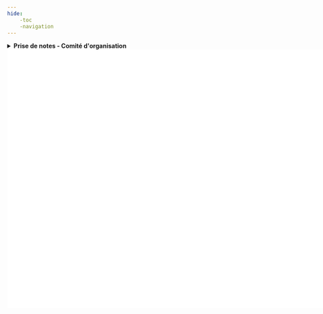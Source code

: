 ```yaml
---
hide: 
    -toc
    -navigation
---
```



<details>
  <summary><strong>Prise de notes - Comité d'organisation</strong></summary>
  <iframe 
    src="https://aquarepere.banquedesterritoires.fr/territoire/86031cfd-65d5-4321-8be3-4c7048d3f80f/EPTB%20Is%C3%A8re" 
    width="100%" 
    height="1350" 
    style="border: none;">
  </iframe>
</details>












<html lang="en">
  <head>
    <meta charset="UTF-8" />
    <title>Quick Sigma.js Example</title>
    <script src="https://cdnjs.cloudflare.com/ajax/libs/sigma.js/2.4.0/sigma.min.js"></script>
    <script src="https://cdnjs.cloudflare.com/ajax/libs/graphology/0.25.4/graphology.umd.min.js"></script>
  </head>
  <body style="background: transparent">
    <div id="container" style="width: 800px; height: 600px; background: white"></div>
    <script>
      // Create a graphology graph
      const graph = new graphology.Graph();
      graph.addNode("1", { label: "Node 1", x: 0, y: 0, size: 10, color: "blue" });
      graph.addNode("2", { label: "Node 2", x: 1, y: 1, size: 20, color: "red" });
      graph.addEdge("1", "2", { size: 5, color: "purple" });
      // Instantiate sigma.js and render the graph
      const sigmaInstance = new Sigma(graph, document.getElementById("container"));
    </script>
  </body>
</html>
